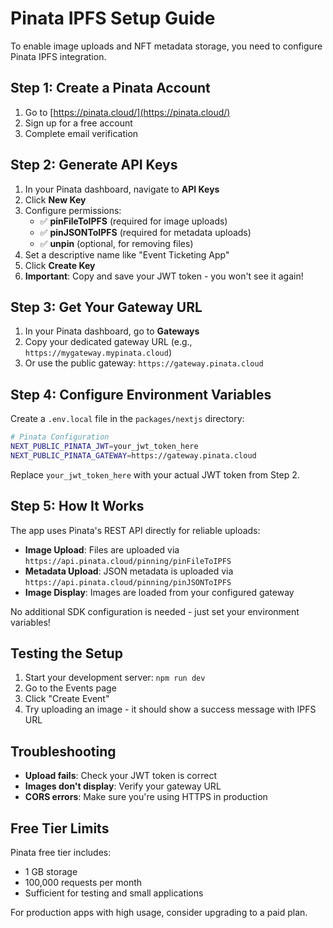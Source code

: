# Pinata IPFS Setup Guide

To enable image uploads and NFT metadata storage, you need to configure Pinata IPFS integration.

## Step 1: Create a Pinata Account

1. Go to [https://pinata.cloud/](https://pinata.cloud/)
2. Sign up for a free account
3. Complete email verification

## Step 2: Generate API Keys

1. In your Pinata dashboard, navigate to **API Keys**
2. Click **New Key**
3. Configure permissions:
   - ✅ **pinFileToIPFS** (required for image uploads)
   - ✅ **pinJSONToIPFS** (required for metadata uploads)
   - ✅ **unpin** (optional, for removing files)
4. Set a descriptive name like "Event Ticketing App"
5. Click **Create Key**
6. **Important**: Copy and save your JWT token - you won't see it again!

## Step 3: Get Your Gateway URL

1. In your Pinata dashboard, go to **Gateways**
2. Copy your dedicated gateway URL (e.g., `https://mygateway.mypinata.cloud`)
3. Or use the public gateway: `https://gateway.pinata.cloud`

## Step 4: Configure Environment Variables

Create a `.env.local` file in the `packages/nextjs` directory:

```bash
# Pinata Configuration
NEXT_PUBLIC_PINATA_JWT=your_jwt_token_here
NEXT_PUBLIC_PINATA_GATEWAY=https://gateway.pinata.cloud
```

Replace `your_jwt_token_here` with your actual JWT token from Step 2.

## Step 5: How It Works

The app uses Pinata's REST API directly for reliable uploads:

- **Image Upload**: Files are uploaded via `https://api.pinata.cloud/pinning/pinFileToIPFS`
- **Metadata Upload**: JSON metadata is uploaded via `https://api.pinata.cloud/pinning/pinJSONToIPFS`
- **Image Display**: Images are loaded from your configured gateway

No additional SDK configuration is needed - just set your environment variables!

## Testing the Setup

1. Start your development server: `npm run dev`
2. Go to the Events page
3. Click "Create Event"
4. Try uploading an image - it should show a success message with IPFS URL

## Troubleshooting

- **Upload fails**: Check your JWT token is correct
- **Images don't display**: Verify your gateway URL
- **CORS errors**: Make sure you're using HTTPS in production

## Free Tier Limits

Pinata free tier includes:
- 1 GB storage
- 100,000 requests per month
- Sufficient for testing and small applications

For production apps with high usage, consider upgrading to a paid plan.
